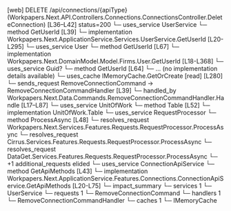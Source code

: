 [web] DELETE /api/connections/{apiType}  (Workpapers.Next.API.Controllers.Connections.ConnectionsController.DeleteConnection)  [L36–L42] status=200
  └─ uses_service UserService
    └─ method GetUserId [L39]
      └─ implementation Workpapers.Next.ApplicationService.Services.UserService.GetUserId [L20-L295]
        └─ uses_service User
          └─ method GetUserId [L67]
            └─ implementation Workpapers.Next.DomainModel.Model.Firms.User.GetUserId [L18-L368]
        └─ uses_service Guid?
          └─ method GetUserId [L64]
            └─ ... (no implementation details available)
        └─ uses_cache IMemoryCache.GetOrCreate [read] [L280]
  └─ sends_request RemoveConnectionCommand -> RemoveConnectionCommandHandler [L39]
    └─ handled_by Workpapers.Next.Data.Commands.RemoveConnectionCommandHandler.Handle [L17–L87]
      └─ uses_service UnitOfWork
        └─ method Table [L52]
          └─ implementation UnitOfWork.Table
      └─ uses_service RequestProcessor
        └─ method ProcessAsync [L48]
          └─ resolves_request Workpapers.Next.Services.Features.Requests.RequestProcessor.ProcessAsync
          └─ resolves_request Cirrus.Services.Features.Requests.RequestProcessor.ProcessAsync
          └─ resolves_request DataGet.Services.Features.Requests.RequestProcessor.ProcessAsync
          └─ +1 additional_requests elided
      └─ uses_service ConnectionApiService
        └─ method GetApiMethods [L43]
          └─ implementation Workpapers.Next.ApplicationService.Features.Connections.ConnectionApiService.GetApiMethods [L20-L75]
  └─ impact_summary
    └─ services 1
      └─ UserService
    └─ requests 1
      └─ RemoveConnectionCommand
    └─ handlers 1
      └─ RemoveConnectionCommandHandler
    └─ caches 1
      └─ IMemoryCache

